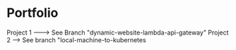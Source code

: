 # Portfolio
Project 1 ---> See Branch "dynamic-website-lambda-api-gateway"
Project 2 --> See branch "local-machine-to-kubernetes
